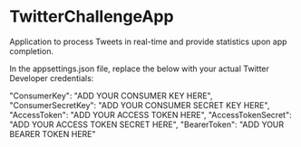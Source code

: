 # TwitterChallengeApp
Application to process Tweets in real-time and provide statistics upon app completion.

In the appsettings.json file, replace the below with your actual Twitter Developer credentials:

"ConsumerKey": "ADD YOUR CONSUMER KEY HERE",
"ConsumerSecretKey": "ADD YOUR CONSUMER SECRET KEY HERE",
"AccessToken": "ADD YOUR ACCESS TOKEN HERE",
"AccessTokenSecret": "ADD YOUR ACCESS TOKEN SECRET HERE",
"BearerToken": "ADD YOUR BEARER TOKEN HERE"
